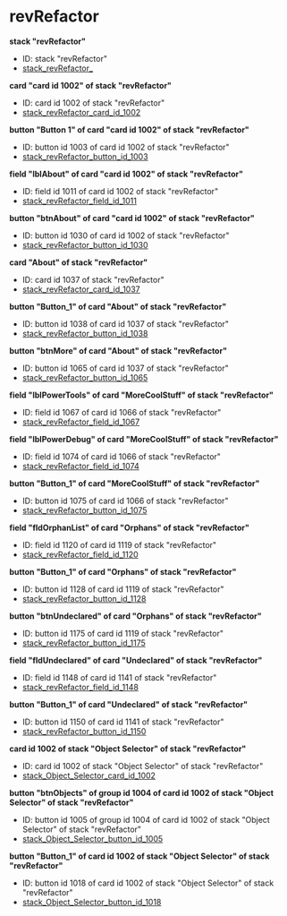# revRefactor
**stack "revRefactor"**
* ID: stack "revRefactor"
* [stack_revRefactor_](./Refactor_Scripts/stack_revRefactor_.livecodescript)

**card "card id 1002" of stack "revRefactor"**
* ID: card id 1002 of stack "revRefactor"
* [stack_revRefactor_card_id_1002](./Refactor_Scripts/stack_revRefactor_card_id_1002.livecodescript)

**button "Button 1" of card "card id 1002" of stack "revRefactor"**
* ID: button id 1003 of card id 1002 of stack "revRefactor"
* [stack_revRefactor_button_id_1003](./Refactor_Scripts/stack_revRefactor_button_id_1003.livecodescript)

**field "lblAbout" of card "card id 1002" of stack "revRefactor"**
* ID: field id 1011 of card id 1002 of stack "revRefactor"
* [stack_revRefactor_field_id_1011](./Refactor_Scripts/stack_revRefactor_field_id_1011.livecodescript)

**button "btnAbout" of card "card id 1002" of stack "revRefactor"**
* ID: button id 1030 of card id 1002 of stack "revRefactor"
* [stack_revRefactor_button_id_1030](./Refactor_Scripts/stack_revRefactor_button_id_1030.livecodescript)

**card "About" of stack "revRefactor"**
* ID: card id 1037 of stack "revRefactor"
* [stack_revRefactor_card_id_1037](./Refactor_Scripts/stack_revRefactor_card_id_1037.livecodescript)

**button "Button_1" of card "About" of stack "revRefactor"**
* ID: button id 1038 of card id 1037 of stack "revRefactor"
* [stack_revRefactor_button_id_1038](./Refactor_Scripts/stack_revRefactor_button_id_1038.livecodescript)

**button "btnMore" of card "About" of stack "revRefactor"**
* ID: button id 1065 of card id 1037 of stack "revRefactor"
* [stack_revRefactor_button_id_1065](./Refactor_Scripts/stack_revRefactor_button_id_1065.livecodescript)

**field "lblPowerTools" of card "MoreCoolStuff" of stack "revRefactor"**
* ID: field id 1067 of card id 1066 of stack "revRefactor"
* [stack_revRefactor_field_id_1067](./Refactor_Scripts/stack_revRefactor_field_id_1067.livecodescript)

**field "lblPowerDebug" of card "MoreCoolStuff" of stack "revRefactor"**
* ID: field id 1074 of card id 1066 of stack "revRefactor"
* [stack_revRefactor_field_id_1074](./Refactor_Scripts/stack_revRefactor_field_id_1074.livecodescript)

**button "Button_1" of card "MoreCoolStuff" of stack "revRefactor"**
* ID: button id 1075 of card id 1066 of stack "revRefactor"
* [stack_revRefactor_button_id_1075](./Refactor_Scripts/stack_revRefactor_button_id_1075.livecodescript)

**field "fldOrphanList" of card "Orphans" of stack "revRefactor"**
* ID: field id 1120 of card id 1119 of stack "revRefactor"
* [stack_revRefactor_field_id_1120](./Refactor_Scripts/stack_revRefactor_field_id_1120.livecodescript)

**button "Button_1" of card "Orphans" of stack "revRefactor"**
* ID: button id 1128 of card id 1119 of stack "revRefactor"
* [stack_revRefactor_button_id_1128](./Refactor_Scripts/stack_revRefactor_button_id_1128.livecodescript)

**button "btnUndeclared" of card "Orphans" of stack "revRefactor"**
* ID: button id 1175 of card id 1119 of stack "revRefactor"
* [stack_revRefactor_button_id_1175](./Refactor_Scripts/stack_revRefactor_button_id_1175.livecodescript)

**field "fldUndeclared" of card "Undeclared" of stack "revRefactor"**
* ID: field id 1148 of card id 1141 of stack "revRefactor"
* [stack_revRefactor_field_id_1148](./Refactor_Scripts/stack_revRefactor_field_id_1148.livecodescript)

**button "Button_1" of card "Undeclared" of stack "revRefactor"**
* ID: button id 1150 of card id 1141 of stack "revRefactor"
* [stack_revRefactor_button_id_1150](./Refactor_Scripts/stack_revRefactor_button_id_1150.livecodescript)

**card id 1002 of stack "Object Selector" of stack "revRefactor"**
* ID: card id 1002 of stack "Object Selector" of stack "revRefactor"
* [stack_Object_Selector_card_id_1002](./Refactor_Scripts/stack_Object_Selector_card_id_1002.livecodescript)

**button "btnObjects" of group id 1004 of card id 1002 of stack "Object Selector" of stack "revRefactor"**
* ID: button id 1005 of group id 1004 of card id 1002 of stack "Object Selector" of stack "revRefactor"
* [stack_Object_Selector_button_id_1005](./Refactor_Scripts/stack_Object_Selector_button_id_1005.livecodescript)

**button "Button_1" of card id 1002 of stack "Object Selector" of stack "revRefactor"**
* ID: button id 1018 of card id 1002 of stack "Object Selector" of stack "revRefactor"
* [stack_Object_Selector_button_id_1018](./Refactor_Scripts/stack_Object_Selector_button_id_1018.livecodescript)

